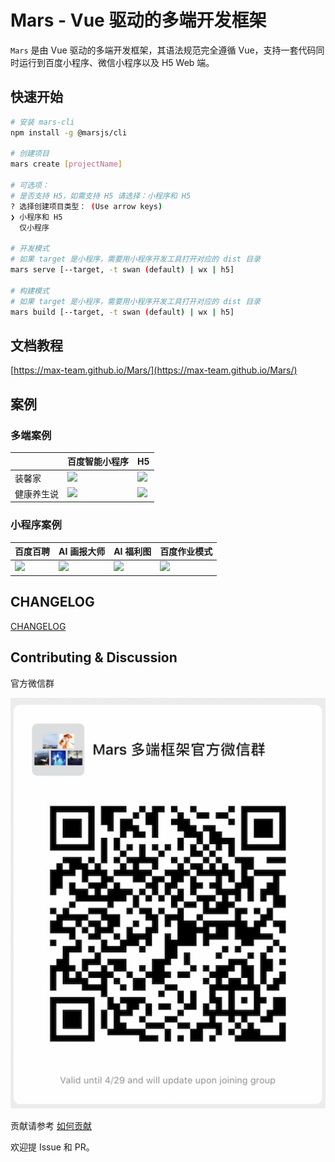 # Mars - Vue 驱动的多端开发框架

`Mars` 是由 Vue 驱动的多端开发框架，其语法规范完全遵循 Vue，支持一套代码同时运行到百度小程序、微信小程序以及 H5 Web 端。

## 快速开始

```bash
# 安装 mars-cli
npm install -g @marsjs/cli

# 创建项目
mars create [projectName]

# 可选项：
# 是否支持 H5，如需支持 H5 请选择：小程序和 H5
? 选择创建项目类型： (Use arrow keys)
❯ 小程序和 H5
  仅小程序

# 开发模式
# 如果 target 是小程序，需要用小程序开发工具打开对应的 dist 目录
mars serve [--target, -t swan (default) | wx | h5]

# 构建模式
# 如果 target 是小程序，需要用小程序开发工具打开对应的 dist 目录
mars build [--target, -t swan (default) | wx | h5]

```

## 文档教程
[https://max-team.github.io/Mars/](https://max-team.github.io/Mars/)

## 案例

### 多端案例

| | 百度智能小程序 | H5 |
|-|-|-|
| 装馨家 | ![](./docs/assets/qr-jiazhuang.png) | ![](./docs/assets/qr-jiazhuang-h5.png) |
| 健康养生说 | ![](./docs/assets/qr-yangsheng.png) | ![](./docs/assets/qr-yangsheng-h5.png) |

### 小程序案例

| 百度百聘 | AI 画报大师 | AI 福利图 | 百度作业模式 |
|-|-|-|-|
| ![](./docs/assets/qr-baipin.png) | ![](./docs/assets/qr-huabao.png) | ![](./docs/assets/qr-fuli.png) | ![](./docs/assets/qr-zuoye.png) |

## CHANGELOG
[CHANGELOG](https://max-team.github.io/Mars/CHANGELOGS/core.html)

## Contributing & Discussion

官方微信群

![](./docs/assets/wechat-1.png)

贡献请参考 [如何贡献](./CONTRIBUTING.md)

欢迎提 Issue 和 PR。
